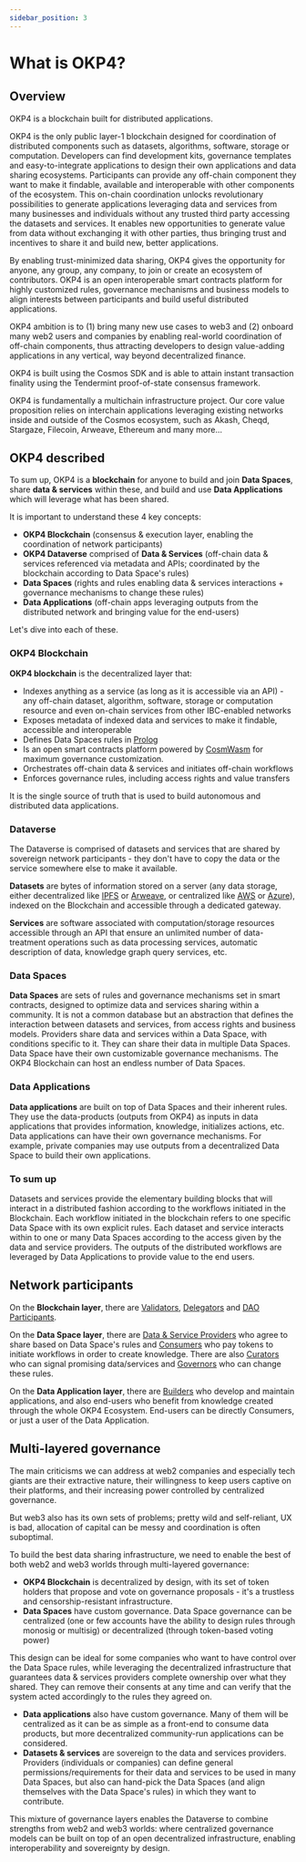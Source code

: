 ```yaml
---
sidebar_position: 3
---
```


# What is OKP4?

## Overview

OKP4 is a blockchain built for distributed applications.

OKP4 is the only public layer-1 blockchain designed for coordination of distributed components such as datasets, algorithms, software, storage or computation. Developers can find development kits, governance templates and easy-to-integrate applications to design their own applications and data sharing ecosystems.
Participants can provide any off-chain component they want to make it findable, available and interoperable with other components of the ecosystem. This on-chain coordination unlocks revolutionary possibilities to generate applications leveraging data and services from many businesses and individuals without any trusted third party accessing the datasets and services. It enables new opportunities to generate value from data without exchanging it with other parties, thus bringing trust and incentives to share it and build new, better applications.

By enabling trust-minimized data sharing, OKP4 gives the opportunity for anyone, any group, any company, to join or create an ecosystem of contributors. OKP4 is an open interoperable smart contracts platform for highly customized rules, governance mechanisms and business models to align interests between participants and build useful distributed applications.

OKP4 ambition is to (1) bring many new use cases to web3 and (2) onboard many web2 users and companies by enabling real-world coordination of off-chain components, thus attracting developers to design value-adding applications in any vertical, way beyond decentralized finance.

OKP4 is built using the Cosmos SDK and is able to attain instant transaction finality using the Tendermint proof-of-state consensus framework.

OKP4 is fundamentally a multichain infrastructure project. Our core value proposition relies on interchain applications leveraging existing networks inside and outside of the Cosmos ecosystem, such as Akash, Cheqd, Stargaze, Filecoin, Arweave, Ethereum and many more...

## OKP4 described

To sum up, OKP4 is a **blockchain** for anyone to build and join **Data Spaces**, share **data & services** within these, and build and use **Data Applications** which will leverage what has been shared.

It is important to understand these 4 key concepts:

- **OKP4 Blockchain** (consensus & execution layer, enabling the coordination of network participants)
- **OKP4 Dataverse** comprised of **Data & Services** (off-chain data & services referenced via metadata and APIs; coordinated by the blockchain according to Data Space's rules)
- **Data Spaces** (rights and rules enabling data & services interactions + governance mechanisms to change these rules)
- **Data Applications** (off-chain apps leveraging outputs from the distributed network and bringing value for the end-users)

Let's dive into each of these.

### OKP4 Blockchain

**OKP4 blockchain** is the decentralized layer that:

- Indexes anything as a service (as long as it is accessible via an API) - any off-chain dataset, algorithm, software, storage or computation resource and even on-chain services from other IBC-enabled networks
- Exposes metadata of indexed data and services to make it findable, accessible and interoperable
- Defines Data Spaces rules in [Prolog](https://en.wikipedia.org/wiki/Prolog)
- Is an open smart contracts platform powered by [CosmWasm](http://cosmwasm.com) for maximum governance customization.
- Orchestrates off-chain data & services and initiates off-chain workflows
- Enforces governance rules, including access rights and value transfers

It is the single source of truth that is used to build autonomous and distributed data applications.

### Dataverse

The Dataverse is comprised of datasets and services that are shared by sovereign network participants - they don't have to copy the data or the service somewhere else to make it available.

**Datasets** are bytes of information stored on a server (any data storage, either decentralized like [IPFS](https://ipfs.io) or [Arweave](https://www.arweave.org/), or centralized like [AWS](https://aws.amazon.com/) or [Azure](https://azure.microsoft.com/)), indexed on the Blockchain and accessible through a dedicated gateway.

**Services** are software associated with computation/storage resources accessible through an API that ensure an unlimited number of data-treatment operations such as data processing services, automatic description of data, knowledge graph query services, etc.

### Data Spaces

**Data Spaces** are sets of rules and governance mechanisms set in smart contracts, designed to optimize data and services sharing within a community. It is not a common database but an abstraction that defines the interaction between datasets and services, from access rights and business models. Providers share data and services within a Data Space, with conditions specific to it. They can share their data in multiple Data Spaces. Data Space have their own customizable governance mechanisms. The OKP4 Blockchain can host an endless number of Data Spaces.

### Data Applications

**Data applications** are built on top of Data Spaces and their inherent rules. They use the data-products (outputs from OKP4) as inputs in data applications that provides information, knowledge, initializes actions, etc. Data applications can have their own governance mechanisms. For example, private companies may use outputs from a decentralized Data Space to build their own applications.

### To sum up

Datasets and services provide the elementary building blocks that will interact in a distributed fashion according to the workflows initiated in the Blockchain.
Each workflow initiated in the blockchain refers to one specific Data Space with its own explicit rules.
Each dataset and service interacts within to one or many Data Spaces according to the access given by the data and service providers.
The outputs of the distributed workflows are leveraged by Data Applications to provide value to the end users.

## Network participants

On the **Blockchain layer**, there are [Validators](/docs/whitepaper/roles#validators), [Delegators](/docs/whitepaper/roles#delegators) and [DAO Participants](/docs/whitepaper/roles#dao-participants).

On the **Data Space layer**, there are [Data & Service Providers](/docs/whitepaper/roles#data-providers) who agree to share based on Data Space's rules and [Consumers](/docs/whitepaper/roles#data-providers) who pay tokens to initiate workflows in order to create knowledge. There are also [Curators](/docs/whitepaper/roles#curators) who can signal promising data/services and [Governors](/docs/whitepaper/roles#curators) who can change these rules.

On the **Data Application layer**, there are [Builders](/docs/whitepaper/roles#builders) who develop and maintain applications, and also end-users who benefit from knowledge created through the whole OKP4 Ecosystem. End-users can be directly Consumers, or just a user of the Data Application.

## Multi-layered governance

The main criticisms we can address at web2 companies and especially tech giants are their extractive nature, their willingness to keep users captive on their platforms, and their increasing power controlled by centralized governance.

But web3 also has its own sets of problems; pretty wild and self-reliant, UX is bad, allocation of capital can be messy and coordination is often suboptimal.

To build the best data sharing infrastructure, we need to enable the best of both web2 and web3 worlds through multi-layered governance:

- **OKP4 Blockchain** is decentralized by design, with its set of token holders that propose and vote on governance proposals - it's a trustless and censorship-resistant infrastructure.
- **Data Spaces** have custom governance. Data Space governance can be centralized (one or few accounts have the ability to design rules through monosig or multisig) or decentralized (through token-based voting power)

This design can be ideal for some companies who want to have control over the Data Space rules, while leveraging the decentralized infrastructure that guarantees data & services providers complete ownership over what they shared. They can remove their consents at any time and can verify that the system acted accordingly to the rules they agreed on.

- **Data applications** also have custom governance. Many of them will be centralized as it can be as simple as a front-end to consume data products, but more decentralized community-run applications can be considered.
- **Datasets & services** are sovereign to the data and services providers. Providers (individuals or companies) can define general permissions/requirements for their data and services to be used in many Data Spaces, but also can hand-pick the Data Spaces (and align themselves with the Data Space's rules) in which they want to contribute.

This mixture of governance layers enables the Dataverse to combine strengths from web2 and web3 worlds: where centralized governance models can be built on top of an open decentralized infrastructure, enabling interoperability and sovereignty by design.

